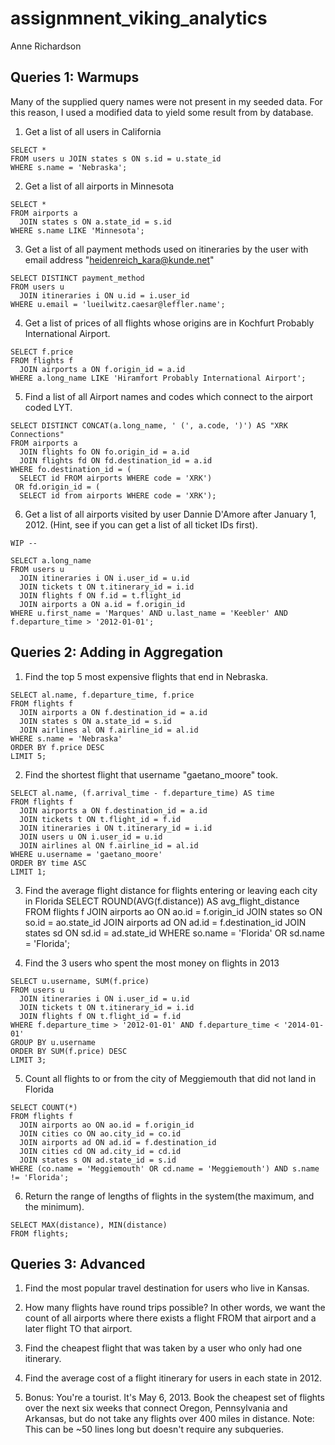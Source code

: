 # assignmnent_viking_analytics

Anne Richardson

## Queries 1: Warmups

Many of the supplied query names were not present in my seeded data. For this reason, I used a modified data to yield some result from by database.

1. Get a list of all users in California
```
SELECT *
FROM users u JOIN states s ON s.id = u.state_id
WHERE s.name = 'Nebraska';
```
2. Get a list of all airports in Minnesota
```
SELECT *
FROM airports a
  JOIN states s ON a.state_id = s.id
WHERE s.name LIKE 'Minnesota';
```
3. Get a list of all payment methods used on itineraries by the user with email address "heidenreich_kara@kunde.net"
```
SELECT DISTINCT payment_method
FROM users u
  JOIN itineraries i ON u.id = i.user_id
WHERE u.email = 'lueilwitz.caesar@leffler.name';
```
4. Get a list of prices of all flights whose origins are in Kochfurt Probably International Airport.
```
SELECT f.price
FROM flights f
  JOIN airports a ON f.origin_id = a.id
WHERE a.long_name LIKE 'Hiramfort Probably International Airport';
```
5. Find a list of all Airport names and codes which connect to the airport coded LYT.
```
SELECT DISTINCT CONCAT(a.long_name, ' (', a.code, ')') AS "XRK Connections"
FROM airports a
  JOIN flights fo ON fo.origin_id = a.id
  JOIN flights fd ON fd.destination_id = a.id
WHERE fo.destination_id = (
  SELECT id FROM airports WHERE code = 'XRK')
 OR fd.origin_id = (
  SELECT id from airports WHERE code = 'XRK');
```
6. Get a list of all airports visited by user Dannie D'Amore after January 1, 2012. (Hint, see if you can get a list of all ticket IDs first).
```
WIP --

SELECT a.long_name
FROM users u
  JOIN itineraries i ON i.user_id = u.id
  JOIN tickets t ON t.itinerary_id = i.id
  JOIN flights f ON f.id = t.flight_id
  JOIN airports a ON a.id = f.origin_id
WHERE u.first_name = 'Marques' AND u.last_name = 'Keebler' AND f.departure_time > '2012-01-01';
```

## Queries 2: Adding in Aggregation

1. Find the top 5 most expensive flights that end in Nebraska.
```
SELECT al.name, f.departure_time, f.price
FROM flights f
  JOIN airports a ON f.destination_id = a.id
  JOIN states s ON a.state_id = s.id
  JOIN airlines al ON f.airline_id = al.id
WHERE s.name = 'Nebraska'
ORDER BY f.price DESC
LIMIT 5;
```
2. Find the shortest flight that username "gaetano_moore" took.
```
SELECT al.name, (f.arrival_time - f.departure_time) AS time
FROM flights f
  JOIN airports a ON f.destination_id = a.id
  JOIN tickets t ON t.flight_id = f.id
  JOIN itineraries i ON t.itinerary_id = i.id
  JOIN users u ON i.user_id = u.id
  JOIN airlines al ON f.airline_id = al.id
WHERE u.username = 'gaetano_moore'
ORDER BY time ASC
LIMIT 1;
```
3. Find the average flight distance for flights entering or leaving each city in Florida
SELECT ROUND(AVG(f.distance)) AS avg_flight_distance
FROM flights f
  JOIN airports ao ON ao.id = f.origin_id
  JOIN states so ON so.id = ao.state_id
  JOIN airports ad ON ad.id = f.destination_id
  JOIN states sd ON sd.id = ad.state_id
WHERE so.name = 'Florida' OR sd.name = 'Florida';

4. Find the 3 users who spent the most money on flights in 2013
```
SELECT u.username, SUM(f.price)
FROM users u
  JOIN itineraries i ON i.user_id = u.id
  JOIN tickets t ON t.itinerary_id = i.id
  JOIN flights f ON t.flight_id = f.id
WHERE f.departure_time > '2012-01-01' AND f.departure_time < '2014-01-01'
GROUP BY u.username
ORDER BY SUM(f.price) DESC
LIMIT 3;
```
5. Count all flights to or from the city of Meggiemouth that did not land in Florida
```
SELECT COUNT(*)
FROM flights f
  JOIN airports ao ON ao.id = f.origin_id
  JOIN cities co ON ao.city_id = co.id
  JOIN airports ad ON ad.id = f.destination_id
  JOIN cities cd ON ad.city_id = cd.id
  JOIN states s ON ad.state_id = s.id
WHERE (co.name = 'Meggiemouth' OR cd.name = 'Meggiemouth') AND s.name != 'Florida';
```
6. Return the range of lengths of flights in the system(the maximum, and the minimum).
```
SELECT MAX(distance), MIN(distance)
FROM flights;
```

## Queries 3: Advanced

1. Find the most popular travel destination for users who live in Kansas.

2. How many flights have round trips possible? In other words, we want the count of all airports where there exists a flight FROM that airport and a later flight TO that airport.

3. Find the cheapest flight that was taken by a user who only had one itinerary.

4. Find the average cost of a flight itinerary for users in each state in 2012.

5. Bonus: You're a tourist. It's May 6, 2013. Book the cheapest set of flights over the next six weeks that connect Oregon, Pennsylvania and Arkansas, but do not take any flights over 400 miles in distance. Note: This can be ~50 lines long but doesn't require any subqueries.
